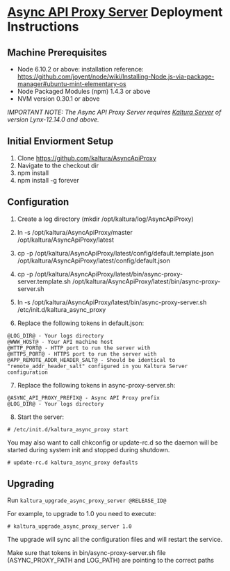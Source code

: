 # [Async API Proxy Server](https://github.com/kaltura/AsyncApiProxy) Deployment Instructions

## Machine Prerequisites
- Node 6.10.2 or above: installation reference: https://github.com/joyent/node/wiki/Installing-Node.js-via-package-manager#ubuntu-mint-elementary-os
- Node Packaged Modules (npm) 1.4.3 or above
- NVM version 0.30.1 or above

*IMPORTANT NOTE: 
The Async API Proxy Server requires [Kaltura Server](https://github.com/kaltura/server) of version Lynx-12.14.0 and above.*


## Initial Enviorment Setup
1. Clone https://github.com/kaltura/AsyncApiProxy
2. Navigate to the checkout dir
3. npm install
4. npm install -g forever

## Configuration
1. Create a log directory (mkdir /opt/kaltura/log/AsyncApiProxy)
2. ln -s /opt/kaltura/AsyncApiProxy/master /opt/kaltura/AsyncApiProxy/latest
3. cp -p /opt/kaltura/AsyncApiProxy/latest/config/default.template.json /opt/kaltura/AsyncApiProxy/latest/config/default.json
4. cp -p /opt/kaltura/AsyncApiProxy/latest/bin/async-proxy-server.template.sh /opt/kaltura/AsyncApiProxy/latest/bin/async-proxy-server.sh

5. ln -s /opt/kaltura/AsyncApiProxy/latest/bin/async-proxy-server.sh /etc/init.d/kaltura_async_proxy
6. Replace the following tokens in default.json:
```
@LOG_DIR@ - Your logs directory
@WWW_HOST@ - Your API machine host
@HTTP_PORT@ - HTTP port to run the server with
@HTTPS_PORT@ - HTTPS port to run the server with
@APP_REMOTE_ADDR_HEADER_SALT@ - Should be identical to "remote_addr_header_salt" configured in you Kaltura Server configuration
```

7. Replace the following tokens in async-proxy-server.sh:
```
@ASYNC_API_PROXY_PREFIX@ - Async API Proxy prefix
@LOG_DIR@ - Your logs directory
```

8. Start the server:
```
# /etc/init.d/kaltura_async_proxy start
```
You may also want to call chkconfig or update-rc.d so the daemon will be started during system init and stopped during shutdown.
```
# update-rc.d kaltura_async_proxy defaults
```

## Upgrading
Run ```kaltura_upgrade_async_proxy_server @RELEASE_ID@```

For example, to upgrade to 1.0 you need to execute: 
```
# kaltura_upgrade_async_proxy_server 1.0
```

The upgrade will sync all the configuration files and will restart the service.

Make sure that tokens in bin/async-proxy-server.sh file (ASYNC_PROXY_PATH and LOG_PATH) are pointing to the correct paths
